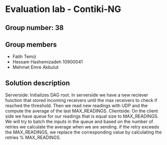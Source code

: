 # Evaluation lab - Contiki-NG

## Group number: 38

## Group members

- Fatih Temiz
- Hessam Hashemizadeh 10900041
- Mehmet Emre Akbulut

## Solution description
Serverside:
    Initializes DAG root. In serverside we have a new reciever function that stored incoming receivers until the max receivers to check if reached the threshold. Then we read new readings with UDP and the compute the average of the last MAX_READINGS.
Clientside: 
    On the client side we have queue for our readings that is equal size to MAX_READINGS. We will try to batch the inputs in the queue and based on the number of retries we calculate the average when we are sending. if the retry exceeds the MAX_READINGS, we replace the corresponding value by calculating the retries % MAX_READINGS. 

